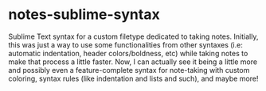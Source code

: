 # notes-sublime-syntax
Sublime Text syntax for a custom filetype dedicated to taking notes. Initially, this was just a way to use some functionalities from other syntaxes (i.e: automatic indentation, header colors/boldness, etc) while taking notes to make that process a little faster. Now, I can actually see it being a little more and possibly even a feature-complete syntax for note-taking with custom coloring, syntax rules (like indentation and lists and such), and maybe more!
